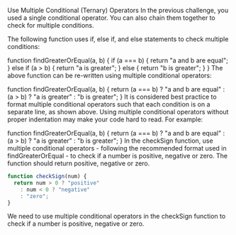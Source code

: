 Use Multiple Conditional (Ternary) Operators
In the previous challenge, you used a single conditional operator. You can also chain them together to check for multiple conditions.

The following function uses if, else if, and else statements to check multiple conditions:

function findGreaterOrEqual(a, b) {
  if (a === b) {
    return "a and b are equal";
  }
  else if (a > b) {
    return "a is greater";
  }
  else {
    return "b is greater";
  }
}
The above function can be re-written using multiple conditional operators:

function findGreaterOrEqual(a, b) {
  return (a === b) ? "a and b are equal" 
    : (a > b) ? "a is greater" 
    : "b is greater";
}
It is considered best practice to format multiple conditional operators such that each condition is on a separate line, as shown above. Using multiple conditional operators without proper indentation may make your code hard to read. For example:

function findGreaterOrEqual(a, b) {
  return (a === b) ? "a and b are equal" : (a > b) ? "a is greater" : "b is greater";
}
In the checkSign function, use multiple conditional operators - following the recommended format used in findGreaterOrEqual - to check if a number is positive, negative or zero. The function should return positive, negative or zero.

```js
function checkSign(num) {
  return num > 0 ? "positive"
    : num < 0 ? "negative"
    : "zero";
}
```

We need to use multiple conditional operators in the checkSign function to check if a number is positive, negative or zero.